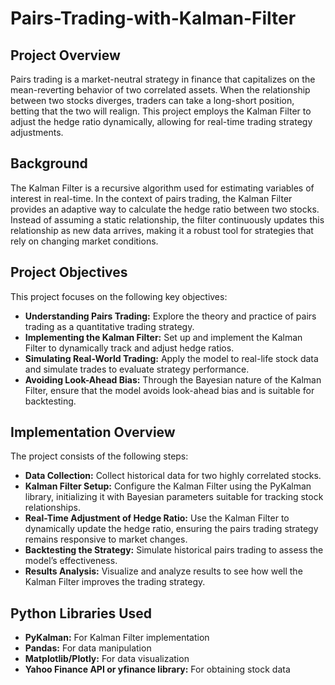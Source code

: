 # Pairs-Trading-with-Kalman-Filter
## Project Overview
Pairs trading is a market-neutral strategy in finance that capitalizes on the mean-reverting behavior of two correlated assets. When the relationship between two stocks diverges, traders can take a long-short position, betting that the two will realign. This project employs the Kalman Filter to adjust the hedge ratio dynamically, allowing for real-time trading strategy adjustments.
## Background 
The Kalman Filter is a recursive algorithm used for estimating variables of interest in real-time. In the context of pairs trading, the Kalman Filter provides an adaptive way to calculate the hedge ratio between two stocks. Instead of assuming a static relationship, the filter continuously updates this relationship as new data arrives, making it a robust tool for strategies that rely on changing market conditions.
## Project Objectives 
This project focuses on the following key objectives:

- **Understanding Pairs Trading:** Explore the theory and practice of pairs trading as a quantitative trading strategy.
- **Implementing the Kalman Filter:** Set up and implement the Kalman Filter to dynamically track and adjust hedge ratios.
- **Simulating Real-World Trading:** Apply the model to real-life stock data and simulate trades to evaluate strategy performance.
- **Avoiding Look-Ahead Bias:** Through the Bayesian nature of the Kalman Filter, ensure that the model avoids look-ahead bias and is suitable for backtesting.
##  Implementation Overview
The project consists of the following steps:

- **Data Collection:** Collect historical data for two highly correlated stocks.
- **Kalman Filter Setup:** Configure the Kalman Filter using the PyKalman library, initializing it with Bayesian parameters suitable for tracking stock relationships.
- **Real-Time Adjustment of Hedge Ratio:** Use the Kalman Filter to dynamically update the hedge ratio, ensuring the pairs trading strategy remains responsive to market changes.
- **Backtesting the Strategy:** Simulate historical pairs trading to assess the model’s effectiveness.
- **Results Analysis:** Visualize and analyze results to see how well the Kalman Filter improves the trading strategy.

## Python Libraries Used 
- **PyKalman:** For Kalman Filter implementation
- **Pandas:** For data manipulation
- **Matplotlib/Plotly:** For data visualization
- **Yahoo Finance API or yfinance library:** For obtaining stock data

